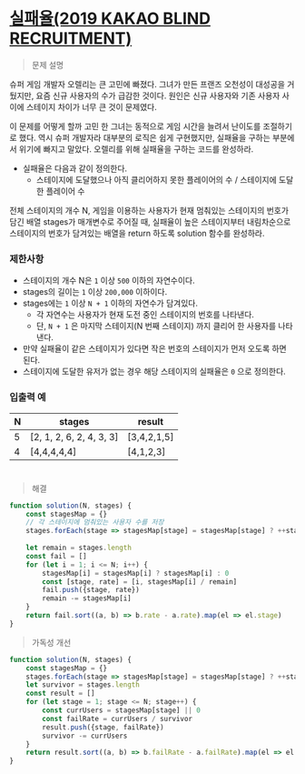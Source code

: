 # [실패율(2019 KAKAO BLIND RECRUITMENT)](https://school.programmers.co.kr/learn/courses/30/lessons/42889)

> 문제 설명

슈퍼 게임 개발자 오렐리는 큰 고민에 빠졌다. 그녀가 만든 프랜즈 오천성이 대성공을 거뒀지만, 요즘 신규 사용자의 수가 급감한 것이다. 원인은 신규 사용자와 기존 사용자 사이에 스테이지 차이가 너무 큰 것이 문제였다.

이 문제를 어떻게 할까 고민 한 그녀는 동적으로 게임 시간을 늘려서 난이도를 조절하기로 했다. 역시 슈퍼 개발자라 대부분의 로직은 쉽게 구현했지만, 실패율을 구하는 부분에서 위기에 빠지고 말았다. 오렐리를 위해 실패율을 구하는 코드를 완성하라.

- 실패율은 다음과 같이 정의한다.
    - 스테이지에 도달했으나 아직 클리어하지 못한 플레이어의 수 / 스테이지에 도달한 플레이어 수

전체 스테이지의 개수 N, 게임을 이용하는 사용자가 현재 멈춰있는 스테이지의 번호가 담긴 배열 stages가 매개변수로 주어질 때, 실패율이 높은 스테이지부터 내림차순으로 스테이지의 번호가 담겨있는 배열을 return 하도록 solution 함수를 완성하라.

### 제한사항

- 스테이지의 개수 N은 `1` 이상 `500` 이하의 자연수이다.
- stages의 길이는 `1` 이상 `200,000` 이하이다.
- stages에는 `1` 이상 `N + 1` 이하의 자연수가 담겨있다.
    - 각 자연수는 사용자가 현재 도전 중인 스테이지의 번호를 나타낸다.
    - 단, `N + 1` 은 마지막 스테이지(N 번째 스테이지) 까지 클리어 한 사용자를 나타낸다.
- 만약 실패율이 같은 스테이지가 있다면 작은 번호의 스테이지가 먼저 오도록 하면 된다.
- 스테이지에 도달한 유저가 없는 경우 해당 스테이지의 실패율은 `0` 으로 정의한다.

### 입출력 예

| N | stages | result |
| --- | --- | --- |
| 5 | [2, 1, 2, 6, 2, 4, 3, 3] | [3,4,2,1,5] |
| 4 | [4,4,4,4,4] | [4,1,2,3] |

#

> 해결

```jsx
function solution(N, stages) {
    const stagesMap = {}
    // 각 스테이지에 멈춰있는 사용자 수를 저장
    stages.forEach(stage => stagesMap[stage] = stagesMap[stage] ? ++stagesMap[stage] : 1)
    
    let remain = stages.length
    const fail = []
    for (let i = 1; i <= N; i++) {
        stagesMap[i] = stagesMap[i] ? stagesMap[i] : 0
        const [stage, rate] = [i, stagesMap[i] / remain]
        fail.push({stage, rate})
        remain -= stagesMap[i]
    }
    return fail.sort((a, b) => b.rate - a.rate).map(el => el.stage)
}
```

> 가독성 개선

```jsx
function solution(N, stages) {
    const stagesMap = {}
    stages.forEach(stage => stagesMap[stage] = stagesMap[stage] ? ++stagesMap[stage] : 1)
    let survivor = stages.length
    const result = []
    for (let stage = 1; stage <= N; stage++) {
        const currUsers = stagesMap[stage] || 0
        const failRate = currUsers / survivor
        result.push({stage, failRate})
        survivor -= currUsers
    }
    return result.sort((a, b) => b.failRate - a.failRate).map(el => el.stage) 
}
```

